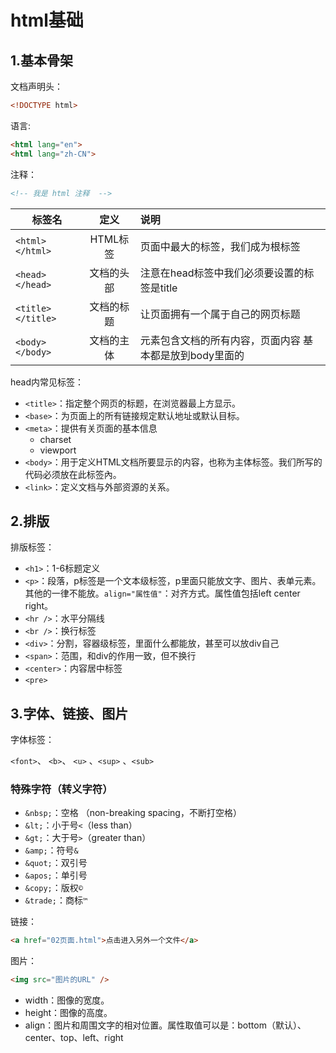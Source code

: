 # html基础

## 1.基本骨架

文档声明头：

```html
<!DOCTYPE html>
```

语言:

```html
<html lang="en">
<html lang="zh-CN">
```

注释：

```html
<!-- 我是 html 注释  -->
```

| 标签名            |    定义    | 说明                                                    |
| ----------------- | :--------: | :------------------------------------------------------ |
| `<html></html>`   |  HTML标签  | 页面中最大的标签，我们成为根标签                        |
| `<head></head>`   | 文档的头部 | 注意在head标签中我们必须要设置的标签是title             |
| `<title></title>` | 文档的标题 | 让页面拥有一个属于自己的网页标题                        |
| `<body></body>`   | 文档的主体 | 元素包含文档的所有内容，页面内容 基本都是放到body里面的 |



head内常见标签：

- `<title>`：指定整个网页的标题，在浏览器最上方显示。
- `<base>`：为页面上的所有链接规定默认地址或默认目标。
- `<meta>`：提供有关页面的基本信息
  - charset
  - viewport
- `<body>`：用于定义HTML文档所要显示的内容，也称为主体标签。我们所写的代码必须放在此标签內。
- `<link>`：定义文档与外部资源的关系。



## 2.排版

排版标签：

- `<h1>`：1-6标题定义
- `<p>`：段落，p标签是一个文本级标签，p里面只能放文字、图片、表单元素。其他的一律不能放。`align="属性值"`：对齐方式。属性值包括left center right。
- `<hr />`：水平分隔线
- `<br />`：换行标签
- `<div>`：分割，容器级标签，里面什么都能放，甚至可以放div自己
- `<span>`：范围，和div的作用一致，但不换行
- `<center>`：内容居中标签
- `<pre>`



## 3.字体、链接、图片

字体标签：

 `<font>`、 `<b>`、 `<u>` 、`<sup>` 、`<sub>`

### 特殊字符（转义字符）

- `&nbsp;`：空格 （non-breaking spacing，不断打空格）
- `&lt;`：小于号`<`（less than）
- `&gt;`：大于号`>`（greater than）
- `&amp;`：符号`&`
- `&quot;`：双引号
- `&apos;`：单引号
- `&copy;`：版权`©`
- `&trade;`：商标`™`

链接：

```html
<a href="02页面.html">点击进入另外一个文件</a>
```

图片：

```html
<img src="图片的URL" />
```

* width：图像的宽度。
* height：图像的高度。
* align：图片和周围文字的相对位置。属性取值可以是：bottom（默认）、center、top、left、right
